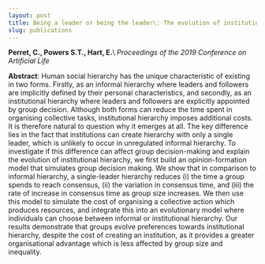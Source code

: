```yaml
---
layout: post
title: Being a leader or being the leader\: The evolution of institutionalised hierarchy
slug: publications
---
```

**Perret, C., Powers S.T., Hart, E.**\\
*Proceedings of the 2019 Conference on Artificial Life*

**Abstract**: Human social hierarchy has the unique characteristic of existing in two forms. Firstly, as an informal hierarchy where leaders and followers are implicitly defined by their personal characteristics, and secondly, as an institutional hierarchy where leaders and followers are explicitly appointed by group decision. Although both forms can reduce the time spent in organising collective tasks, institutional hierarchy imposes additional costs. It is therefore natural to question why it emerges at all. The key difference lies in the fact that institutions can create hierarchy with only a single leader, which is unlikely to occur in unregulated informal hierarchy. To investigate if this difference can affect group decision-making and explain the evolution of institutional hierarchy, we first build an opinion-formation model that simulates group decision making. We show that in comparison to informal hierarchy, a single-leader hierarchy reduces (i) the time a group spends to reach consensus, (ii) the variation in consensus time, and (iii) the rate of increase in consensus time as group size increases. We then use this model to simulate the cost of organising a collective action which produces resources, and integrate this into an evolutionary model where individuals can choose between informal or institutional hierarchy. Our results demonstrate that groups evolve preferences towards institutional hierarchy, despite the cost of creating an institution, as it provides a greater organisational advantage which is less affected by group size and inequality.

